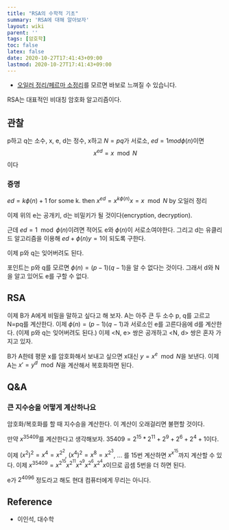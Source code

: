 ```yaml
---
title: "RSA의 수학적 기초"
summary: 'RSA에 대해 알아보자'
layout: wiki
parent: ''
tags: [암호학]
toc: false
latex: false
date: 2020-10-27T17:41:43+09:00
lastmod: 2020-10-27T17:41:43+09:00
---
```

- [오일러 정리/페르마 소정리](/wiki/euler-theorem)를 모르면 바보로 느껴질 수 있습니다.

RSA는 대표적인 비대칭 암호화 알고리즘이다.

## 관찰

p하고 q는 소수, x, e, d는 정수, x하고 $N=pq$가 서로소, $ed = 1 mod \phi(n)$이면 
$$
x^{ed}=x \mod N
$$
이다

### 증명

$ed = k\phi(n) + 1$ for some k. then $x^{ed} = x^{k\phi(n)}x = x \mod N$ by 오일러 정리



이제 위의 e는 공개키, d는 비밀키가 될 것이다(encryption, decryption).

근데 $ed = 1 \mod \phi(n)$이려면 적어도 e와 $\phi(n)$이 서로소여야한다. 그리고 d는 유클리드 알고리즘을 이용해 $ed+\phi(n)y = 1$이 되도록 구한다.

이제 p와 q는 잊어버려도 된다.



포인트는 p와 q를 모르면 $\phi(n)=(p-1)(q-1)$을 알 수 없다는 것이다. 그래서 d와 N을 알고 있어도 e를 구할 수 없다.



## RSA

이제 B가 A에게 비밀을 말하고 싶다고 해 보자. A는 아주 큰 두 소수 p, q를 고르고 N=pq를 계산한다. 이제 $\phi(n) = (p-1)(q-1)$과 서로소인 e를 고른다음에 d를 계산한다. (이제 p와 q는 잊어버려도 된다.) 이제 <N, e> 쌍은 공개하고 <N, d> 쌍은 혼자 가지고 있자.

B가 A한테 평문 x를 암호화해서 보내고 싶으면 x대신 $y = x^e \mod N$을 보낸다. 이제 A는 $x' = y^{d} \mod N$을 계산해서 복호화하면 된다.

## Q&A

### 큰 지수승을 어떻게 계산하나요

암호화/복호화를 할 때 지수승을 계산한다. 이 계산이 오래걸리면 불편할 것이다.

만약 $x^35409$를 계산한다고 생각해보자. $35409=2^15*2^11+2^9+2^6+2^4+1$이다.

이제 $(x^2)^2 = x^4 = x^{2^2}$, $(x^4)^2 = x^8 = x^{2^3}$, ... 를 15번 계산하면 $x^{x^15}$까지 계산할 수 있다. 이제 $x^35409 = x^{2^15}x^{2^11}x^{2^9}x^{2^6}x^{2^4}x$이므로 곱셈 5번을 더 하면 된다.

e가 $2^4096$ 정도라고 해도 현대 컴퓨터에게 무리는 아니다.

## Reference
- 이인석, 대수학